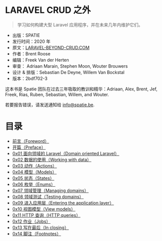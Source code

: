 LARAVEL CRUD 之外
===================

> 学习如何构建大型 Laravel 应用程序，并在未来几年内维护它们。

- 出版：SPATIE
- 发行时间：2020 年
- 原文：[LARAVEL-BEYOND-CRUD.COM](https://laravel-beyond-crud.com/)
- 作者：Brent Roose
- 编辑：Freek Van der Herten
- 审查： Adriaan Marain, Stephen Moon, Wouter Brouwers
- 设计 & 排版：Sebastian De Deyne, Willem Van Bockstal
- 版本：2bdf702-3

这本书是 Spatie 团队在过去三年吸取的教训和精华：Adriaan, Alex, Brent, Jef, Freek, Rias, Ruben, Sebastian, Willem, and Wouter.

若要报告错误，请发送通知给 info@spatie.be.

# 目录

- [前言（Foreword）](./chapters/foreword.md)
- [开篇（Preface）](./chapters/preface.md)
- [0x01 面向领域的 Laravel（Domain oriented Laravel）](./chapters/0x01.md)
- [0x02 数据的使用（Working with data）](./chapters/0x02.md)
- [0x03 动作（Actions）](./chapters/0x03.md)
- [0x04 模型（Models）](./chapters/0x04.md)
- [0x05 状态（States）](./chapters/0x05.md)
- [0x06 枚举（Enums）](./chapters/0x06.md)
- [0x07 领域管理（Managing domains）](./chapters/0x07.md)
- [0x08 领域测试（Testing domains）](./chapters/0x08.md)
- [0x09 进入应用层（Entering the application layer）](./chapters/0x09.md)
- [0x10 视图模型（View models）](./chapters/0x10.md)
- [0x11 HTTP 查询（HTTP queries）](./chapters/0x11.md)
- [0x12 作业（Jobs）](./chapters/0x12.md)
- [0x13 写在最后（In closing）](./chapters/0x13.md)
- [0x14 脚注（Footnotes）](./chapters/0x14.md)
